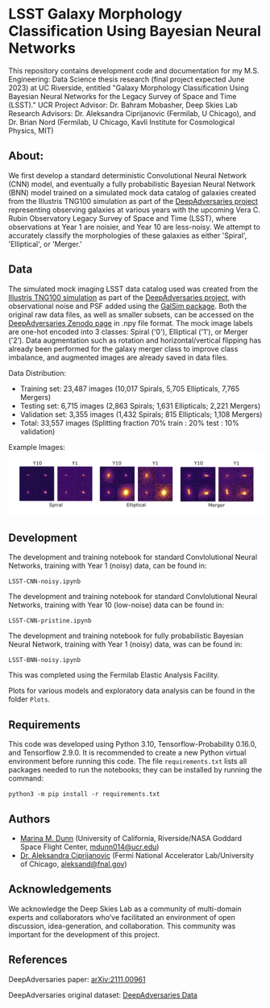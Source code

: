 # LSST Galaxy Morphology Classification Using Bayesian Neural Networks
This repository contains development code and documentation for my M.S. Engineering: Data Science thesis research (final project expected June 2023) at UC Riverside, entitled "Galaxy Morphology Classification Using Bayesian Neural Networks for the Legacy Survey of Space and Time (LSST)." UCR Project Advisor: Dr. Bahram Mobasher, Deep Skies Lab Research Advisors: Dr. Aleksandra Ciprijanovic (Fermilab, U Chicago), and Dr. Brian Nord (Fermilab, U Chicago, Kavli Institute for Cosmological Physics, MIT)

## About: 
We first develop a standard deterministic Convolutional Neural Network (CNN) model, and eventually a fully probabilistic Bayesian Neural Network (BNN) model trained on a simulated mock data catalog of galaxies created from the Illustris TNG100 simulation as part of the [DeepAdversaries project](https://github.com/AleksCipri/DeepAdversaries) representing observing galaxies at various years with the upcoming Vera C. Rubin Observatory Legacy Survey of Space and Time (LSST), where observations at Year 1 are noisier, and Year 10 are less-noisy. We attempt to accurately classify the morphologies of these galaxies as either 'Spiral', 'Elliptical', or 'Merger.'

## Data
The simulated mock imaging LSST data catalog used was created from the [Illustris TNG100 simulation](https://www.illustris-project.org) as part of the [DeepAdversaries project](https://github.com/AleksCipri/DeepAdversaries), with observational noise and PSF added using the [GalSim package](https://github.com/GalSim-developers/GalSim). Both the original raw data files, as well as smaller subsets, can be accessed on the [DeepAdversaries Zenodo page](https://zenodo.org/record/5514180#.Ymb3zi-B2L2) in .npy file format. The mock image labels are one-hot encoded into 3 classes: Spiral ('0'), Elliptical ('1'), or Merger ('2’). Data augmentation such as rotation and horizontal/vertical flipping has already been performed for the galaxy merger class to improve class imbalance, and augmented images are already saved in data files.

Data Distribution:
* Training set: 23,487 images (10,017 Spirals, 5,705 Ellipticals, 7,765 Mergers)
* Testing set: 6,715 images (2,863 Spirals; 1,631 Ellipticals; 2,221 Mergers)
* Validation set: 3,355 images (1,432 Spirals; 815 Ellipticals; 1,108 Mergers)
* Total: 33,557 images (Splitting fraction 70% train : 20% test : 10% validation)

Example Images:
![Example Galaxy Images for Year 1 and Year 10](https://github.com/marinadunn/thesis/blob/main/Plots/EDA/example_images.jpg "Example Images of Year 1 & Year 10 Galaxies")

## Development
The development and training notebook for standard Convlolutional Neural Networks, training with Year 1 (noisy) data, can be found in:
```
LSST-CNN-noisy.ipynb
```
The development and training notebook for standard Convlolutional Neural Networks, training with Year 10 (low-noise) data can be found in:
```
LSST-CNN-pristine.ipynb
```
The development and training notebook for fully probabilistic Bayesian Neural Network, training with Year 1 (noisy) data, was can be found in:
```
LSST-BNN-noisy.ipynb
```
This was completed using the Fermilab Elastic Analysis Facility.

Plots for various models and exploratory data analysis can be found in the folder ```Plots```.

## Requirements
This code was developed using Python 3.10, Tensorflow-Probability 0.16.0, and Tensorflow 2.9.0. It is recommended to create a new Python virtual environment before running this code. The file `requirements.txt` lists all packages needed to run the notebooks; they can be installed by running the command:
```
python3 -m pip install -r requirements.txt
```

## Authors
- [Marina M. Dunn](https://orcid.org/0000-0001-5374-1644) (University of California, Riverside/NASA Goddard Space Flight Center, <mdunn014@ucr.edu>)
- [Dr. Aleksandra Ciprijanovic](https://orcid.org/0000-0003-1281-7192) (Fermi National Accelerator Lab/University of Chicago, <aleksand@fnal.gov>)

## Acknowledgements
We acknowledge the Deep Skies Lab as a community of multi-domain experts and collaborators who’ve facilitated an environment of open discussion, idea-generation, and collaboration. This community was important for the development of this project.

## References
DeepAdversaries paper: [arXiv:2111.00961](https://ui.adsabs.harvard.edu/abs/2021arXiv211100961C/abstract)

DeepAdversaries original dataset: [DeepAdversaries Data](https://zenodo.org/record/5514180#.ZERSvS_MJp8)
